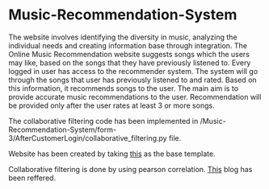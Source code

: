 # Music-Recommendation-System
The website involves identifying the diversity in music, analyzing the individual needs and creating information base through integration. The Online Music Recommendation website suggests songs which the users may like, based on the songs that they have previously listened to.
Every logged in user has access to the recommender system. The system will go through the songs that user has previously listened to and rated. Based on this information, it recommends songs to the user. 
The main aim is to provide accurate music recommendations to the user. Recommendation will be provided only after the user rates at least 3 or more songs.

The collaborative filtering code has been implemented in /Music-Recommendation-System/form-3/AfterCustomerLogin/collaborative_filtering.py file.

Website has been created by taking [this](http://www.free-css.com/free-css-templates/page203/evento) as the base template.

Collaborative filtering is done by using pearson correlation. [This](http://dataaspirant.com/2015/05/25/collaborative-filtering-recommendation-engine-implementation-in-python/) blog has been reffered.
